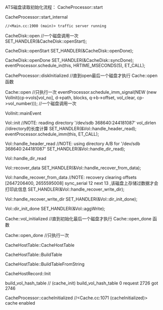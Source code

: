 ATS磁盘读取初始化流程：
CacheProcessor::start 

CacheProcessor::start_internal

    //<Main.cc:1900 (main)> traffic server running

CacheDisk::open    //一个磁盘调用一次
    SET_HANDLER(&CacheDisk::openStart);

CacheDisk::openStart
    SET_HANDLER(&CacheDisk::openDone);

CacheDisk::openDone
    SET_HANDLER(&CacheDisk::syncDone);
    eventProcessor.schedule_in(this, HRTIME_MSECONDS(5), ET_CALL);

CacheProcessor::diskInitialized   //直到open最后一个磁盘才执行 Cache::open 函数

Cache::open  //只执行一次
    eventProcessor.schedule_imm_signal(NEW (new VolInit(cp->vols[vol_no], d->path, blocks, q->b->offset, vol_clear, cp->vol_number))); //一个磁盘调用一次

VolInit::mainEvent

Vol::init  //NOTE: reading directory '/dev/sdb 368640:244181087'
    vol_dirlen //directory的长度计算
    SET_HANDLER(&Vol::handle_header_read);  
    eventProcessor.schedule_imm(this, ET_CALL);

Vol::handle_header_read  //NOTE: using directory A/B for '/dev/sdb 368640:244181087'
    SET_HANDLER(&Vol::handle_dir_read);

Vol::handle_dir_read

Vol::recover_data
    SET_HANDLER(&Vol::handle_recover_from_data);

Vol::handle_recover_from_data  //NOTE: recovery clearing offsets [2647206400, 2655595008] sync_serial 12 next 13 ,该磁盘上存储过数据才会打印此信息
    SET_HANDLER(&Vol::handle_recover_write_dir);

Vol::handle_recover_write_dir
    SET_HANDLER(&Vol::dir_init_done);

Vol::dir_init_done
    SET_HANDLER(&Vol::aggWrite);

Cache::vol_initialized  //直到初始化最后一个磁盘才执行 Cache::open_done 函数

Cache::open_done  //只执行一次

CacheHostTable::CacheHostTable

CacheHostTable::BuildTable

CacheHostTable::BuildTableFromString

CacheHostRecord::Init

build_vol_hash_table  // (cache_init) build_vol_hash_table 0 request 2726 got 2746

CacheProcessor::cacheInitialized   //<Cache.cc:1071 (cacheInitialized)> cache enabled

